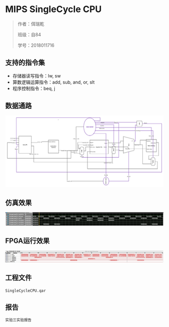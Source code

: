 # MIPS SingleCycle CPU 
> 作者：佴瑞乾
>
> 班级：自84
>
> 学号：2018011716
>
## 支持的指令集
- 存储器读写指令：lw, sw
- 算数逻辑运算指令：add, sub, and, or, slt
- 程序控制指令：beq, j

## 数据通路
![image](SingleCycleCPU.png)

## 仿真效果
![image](modelsim.JPG)

## FPGA运行效果
![image](signaltap1.JPG)

## 工程文件
`SingleCycleCPU.qar`

## 报告
`实验三实验报告`